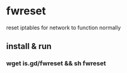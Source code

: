 # fwreset
reset iptables for network to function normally

## install & run
### wget is.gd/fwreset && sh fwreset
